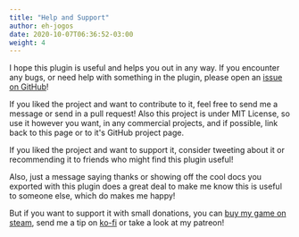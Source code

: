 ```yaml
---
title: "Help and Support"
author: eh-jogos  
date: 2020-10-07T06:36:52-03:00
weight: 4
---
```


I hope this plugin is useful and helps you out in any way. If you encounter any bugs, or need help with something in the plugin, please open an [issue on GitHub](https://github.com/eh-jogos/eh_DocsExporter/issues)!

If you liked the project and want to contribute to it, feel free to send me a message or send in a pull request! Also this project is under MIT License, so use it however you want, in any commercial projects, and if possible, link back to this page or to it's GitHub project page.

If you liked the project and want to support it, consider tweeting about it or recommending it to friends who might find this plugin useful!

Also, just a message saying thanks or showing off the cool docs you exported with this plugin does a great deal to make me know this is useful to someone else, which do makes me happy! 

But if you want to support it with small donations, you can [buy my game on steam](https://store.steampowered.com/app/1315250/Escape_from_the_Cosmic_Abyss/), send me a tip on [ko-fi](https://ko-fi.com/eh_jogos) or take a look at my patreon!
